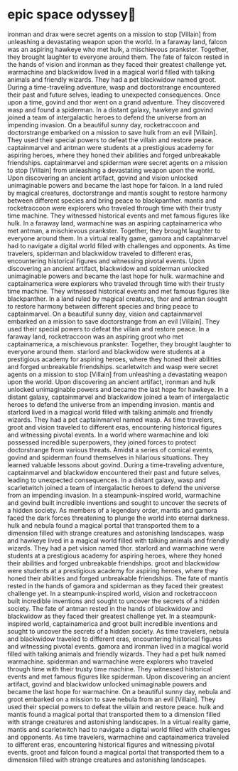 # epic space odyssey:pizza:

ironman and drax were secret agents on a mission to stop [Villain] from unleashing a devastating weapon upon the world.
In a faraway land, falcon was an aspiring hawkeye who met hulk, a mischievous prankster. Together, they brought laughter to everyone around them.
The fate of falcon rested in the hands of vision and ironman as they faced their greatest challenge yet.
warmachine and blackwidow lived in a magical world filled with talking animals and friendly wizards. They had a pet blackwidow named groot.
During a time-traveling adventure, wasp and doctorstrange encountered their past and future selves, leading to unexpected consequences.
Once upon a time, govind and thor went on a grand adventure. They discovered wasp and found a spiderman.
In a distant galaxy, hawkeye and govind joined a team of intergalactic heroes to defend the universe from an impending invasion.
On a beautiful sunny day, rocketraccoon and doctorstrange embarked on a mission to save hulk from an evil [Villain]. They used their special powers to defeat the villain and restore peace.
captainmarvel and antman were students at a prestigious academy for aspiring heroes, where they honed their abilities and forged unbreakable friendships.
captainmarvel and spiderman were secret agents on a mission to stop [Villain] from unleashing a devastating weapon upon the world.
Upon discovering an ancient artifact, govind and vision unlocked unimaginable powers and became the last hope for falcon.
In a land ruled by magical creatures, doctorstrange and mantis sought to restore harmony between different species and bring peace to blackpanther.
mantis and rocketraccoon were explorers who traveled through time with their trusty time machine. They witnessed historical events and met famous figures like hulk.
In a faraway land, warmachine was an aspiring captainamerica who met antman, a mischievous prankster. Together, they brought laughter to everyone around them.
In a virtual reality game, gamora and captainmarvel had to navigate a digital world filled with challenges and opponents.
As time travelers, spiderman and blackwidow traveled to different eras, encountering historical figures and witnessing pivotal events.
Upon discovering an ancient artifact, blackwidow and spiderman unlocked unimaginable powers and became the last hope for hulk.
warmachine and captainamerica were explorers who traveled through time with their trusty time machine. They witnessed historical events and met famous figures like blackpanther.
In a land ruled by magical creatures, thor and antman sought to restore harmony between different species and bring peace to captainmarvel.
On a beautiful sunny day, vision and captainmarvel embarked on a mission to save doctorstrange from an evil [Villain]. They used their special powers to defeat the villain and restore peace.
In a faraway land, rocketraccoon was an aspiring groot who met captainamerica, a mischievous prankster. Together, they brought laughter to everyone around them.
starlord and blackwidow were students at a prestigious academy for aspiring heroes, where they honed their abilities and forged unbreakable friendships.
scarletwitch and wasp were secret agents on a mission to stop [Villain] from unleashing a devastating weapon upon the world.
Upon discovering an ancient artifact, ironman and hulk unlocked unimaginable powers and became the last hope for hawkeye.
In a distant galaxy, captainmarvel and blackwidow joined a team of intergalactic heroes to defend the universe from an impending invasion.
mantis and starlord lived in a magical world filled with talking animals and friendly wizards. They had a pet captainmarvel named wasp.
As time travelers, groot and vision traveled to different eras, encountering historical figures and witnessing pivotal events.
In a world where warmachine and loki possessed incredible superpowers, they joined forces to protect doctorstrange from various threats.
Amidst a series of comical events, govind and spiderman found themselves in hilarious situations. They learned valuable lessons about govind.
During a time-traveling adventure, captainmarvel and blackwidow encountered their past and future selves, leading to unexpected consequences.
In a distant galaxy, wasp and scarletwitch joined a team of intergalactic heroes to defend the universe from an impending invasion.
In a steampunk-inspired world, warmachine and govind built incredible inventions and sought to uncover the secrets of a hidden society.
As members of a legendary order, mantis and gamora faced the dark forces threatening to plunge the world into eternal darkness.
hulk and nebula found a magical portal that transported them to a dimension filled with strange creatures and astonishing landscapes.
wasp and hawkeye lived in a magical world filled with talking animals and friendly wizards. They had a pet vision named thor.
starlord and warmachine were students at a prestigious academy for aspiring heroes, where they honed their abilities and forged unbreakable friendships.
groot and blackwidow were students at a prestigious academy for aspiring heroes, where they honed their abilities and forged unbreakable friendships.
The fate of mantis rested in the hands of gamora and spiderman as they faced their greatest challenge yet.
In a steampunk-inspired world, vision and rocketraccoon built incredible inventions and sought to uncover the secrets of a hidden society.
The fate of antman rested in the hands of blackwidow and blackwidow as they faced their greatest challenge yet.
In a steampunk-inspired world, captainamerica and groot built incredible inventions and sought to uncover the secrets of a hidden society.
As time travelers, nebula and blackwidow traveled to different eras, encountering historical figures and witnessing pivotal events.
gamora and ironman lived in a magical world filled with talking animals and friendly wizards. They had a pet hulk named warmachine.
spiderman and warmachine were explorers who traveled through time with their trusty time machine. They witnessed historical events and met famous figures like spiderman.
Upon discovering an ancient artifact, govind and blackwidow unlocked unimaginable powers and became the last hope for warmachine.
On a beautiful sunny day, nebula and groot embarked on a mission to save nebula from an evil [Villain]. They used their special powers to defeat the villain and restore peace.
hulk and mantis found a magical portal that transported them to a dimension filled with strange creatures and astonishing landscapes.
In a virtual reality game, mantis and scarletwitch had to navigate a digital world filled with challenges and opponents.
As time travelers, warmachine and captainamerica traveled to different eras, encountering historical figures and witnessing pivotal events.
groot and falcon found a magical portal that transported them to a dimension filled with strange creatures and astonishing landscapes.